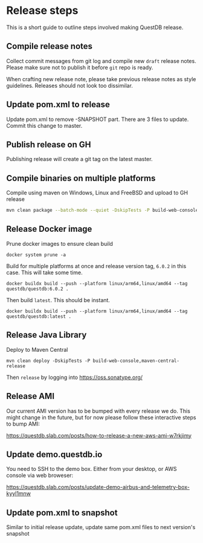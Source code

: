 # Release steps

This is a short guide to outline steps involved making QuestDB release.

## Compile release notes

Collect commit messages from git log and compile new `draft` release notes.
Please make sure not to publish it before `git` repo is ready.

When crafting new release note, please take previous release notes as style
guidelines. Releases should not look too dissimilar.

## Update pom.xml to release

Update pom.xml to remove -SNAPSHOT part. There are 3 files to update. Commit
this change to master.

## Publish release on GH

Publishing release will create a git tag on the latest master.

## Compile binaries on multiple platforms

Compile using maven on Windows, Linux and FreeBSD and upload to GH release

```bash
mvn clean package --batch-mode --quiet -DskipTests -P build-web-console,build-binaries
```

## Release Docker image

Prune docker images to ensure clean build

```
docker system prune -a
```

Build for multiple platforms at once and release version tag, `6.0.2` in this
case. This will take some time.

```
docker buildx build --push --platform linux/arm64,linux/amd64 --tag questdb/questdb:6.0.2 .
```

Then build `latest`. This should be instant.

```
docker buildx build --push --platform linux/arm64,linux/amd64 --tag questdb/questdb:latest .
```

## Release Java Library

Deploy to Maven Central

```
mvn clean deploy -DskipTests -P build-web-console,maven-central-release
```

Then `release` by logging into https://oss.sonatype.org/

## Release AMI

Our current AMI version has to be bumped with every release we do. This might change in the future, but for now
please follow these interactive steps to bump AMI:

https://questdb.slab.com/posts/how-to-release-a-new-aws-ami-w7rkjimy

## Update demo.questdb.io

You need to SSH to the demo box. Either from your desktop, or AWS console via web broweser:

https://questdb.slab.com/posts/update-demo-airbus-and-telemetry-box-kyyl1mnw

## Update pom.xml to snapshot

Similar to initial release update, update same pom.xml files to next version's
snapshot
